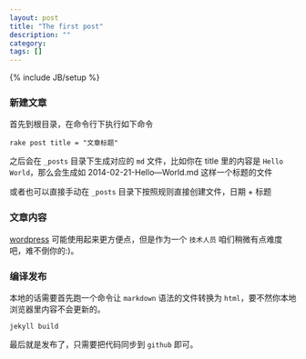 ```yaml
---
layout: post
title: "The first post"
description: ""
category: 
tags: []
---
```

{% include JB/setup %}


### 新建文章

首先到根目录，在命令行下执行如下命令

	rake post title = "文章标题"

之后会在 `_posts` 目录下生成对应的 `md` 文件，比如你在 title 里的内容是 `Hello World`，那么会生成如 2014-02-21-Hello—World.md 这样一个标题的文件

或者也可以直接手动在 `_posts` 目录下按照规则直接创建文件，日期 + 标题


### 文章内容

[wordpress](https://wordpress.org/) 可能使用起来更方便点，但是作为一个 `技术人员` 咱们稍微有点难度吧，难不倒你的:)。

### 编译发布

本地的话需要首先跑一个命令让 `markdown` 语法的文件转换为 `html`，要不然你本地浏览器里内容不会更新的。

	jekyll build

最后就是发布了，只需要把代码同步到 `github` 即可。




